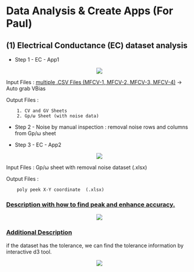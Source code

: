 # Data Analysis & Create Apps (For Paul)

## (1) Electrical Conductance (EC) dataset analysis
- Step 1 - EC - App1 

<p align="center">
    <img src="https://github.com/analyzeDataVis/Photonics/blob/1_Electrical_Conductance/1_Electrical_Conductance/Final%20Task%20(Combine%20ALL%20Tasks)/Sceenshot/App1.png">
</p>


Input Files : [multiple .CSV Files (MFCV-1, MFCV-2, MFCV-3, MFCV-4)](https://github.com/analyzeDataVis/Photonics/tree/1_Electrical_Conductance/1_Electrical_Conductance/Requirements/Final%20Datasets%20(ALL%20Tasks))
-> Auto grab VBias

Output Files :        

        1. CV and GV Sheets         
        2. Gp/ω Sheet (with noise data)
    
- Step 2 - Noise by manual inspection : removal noise rows and columns from Gp/ω sheet

- Step 3 - EC - App2

<p align="center">
    <img src="https://github.com/analyzeDataVis/Photonics/blob/1_Electrical_Conductance/1_Electrical_Conductance/Final%20Task%20(Combine%20ALL%20Tasks)/Sceenshot/App2.png">
</p>

Input Files : Gp/ω sheet with removal noise dataset (.xlsx)

Output Files :  

        poly peek X-Y coordinate  (.xlsx)

### [Description with how to find peak and enhance accuracy.](https://github.com/analyzeDataVis/Photonics/blob/1_Electrical_Conductance/1_Electrical_Conductance/Task2%20(Curve%20Fitting%20%2B%20Find%20Peak)/Analysis%20(task2).ipynb)
<p align="center">
    <img src="https://github.com/analyzeDataVis/Photonics/blob/Interactive-Charts-with-D3/1_Electrical_Conductance/Task2%20(Curve%20Fitting%20%2B%20Find%20Peak)/Sceenshots/description.png">
</p>

### [Additional Description](https://github.com/analyzeDataVis/Photonics/tree/main/1_Electrical_Conductance/Interactive_D3)
if the dataset has the tolerance, we can find the tolerance information by interactive d3 tool.
<p align="center">
    <img src="https://github.com/analyzeDataVis/Photonics/blob/Interactive-Charts-with-D3/1_Electrical_Conductance/Interactive_D3/Demo/d3_scatter_interactive.gif">
</p>
